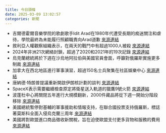 ```yaml
---
title: 今日頭條
date: 2025-03-09 13:02:57
categories: 新聞            
---
```

- 吉爾德霍爾音樂學院的歌劇歌手Idit Arad在1980年代遭受長期的痴迷關注和虐待，學院最終為未能履行照顧職責向Arad道歉 [來源連結](https://www.theguardian.com/world/2025/mar/09/abuse-by-guildhall-music-tutor-in-london-1980s-left-me-in-despair-says-opera-singer)
- 敘利亞人權觀察組織表示，在兩天的戰鬥中有超過1000人被殺 [來源連結](https://www.japantimes.co.jp/news/2025/03/09/world/syrias-communal-clashes-continue/)
- 2024年非洲21次網絡封鎖，超過了2020和2021年的19次記錄 [來源連結](https://www.theguardian.com/technology/2025/mar/09/internet-shutdowns-record-high-africa-2024-access-weaponised)
- 烏克蘭總統將於下週在沙烏地阿拉伯與美國官員會面，呼籲對俄羅斯實施更多制裁 [來源連結](https://www.theguardian.com/world/live/2025/mar/09/ukraine-war-live-volodymyr-zelenskyy-us-trump-putin-saudi-arabia-talks-news)
- 加拿大在西北地區進行軍事演習，超過150名士兵聚集在社區娛樂中心 [來源連結](https://www.theguardian.com/world/2025/mar/09/canada-arctic-military-exercise)
- 唐納德·特朗普提議重新開啟伊朗核計劃的談判 [來源連結](https://www.theguardian.com/world/2025/mar/09/iran-is-riven-with-conflict-donald-trumps-offer-of-talks-wont-ease-it)
- SpaceX表示需要繼續檢查原定將衛星送入軌道的獵鷹9號火箭 [來源連結](https://www.japantimes.co.jp/news/2025/03/09/world/spacex-scrubs-2-nasa-satellite-missions/)
- 波蓬杜中心將關閉五年進行大規模翻新，2000件藏品將從下週一開始分階段移除 [來源連結](https://www.theguardian.com/world/2025/mar/09/visitors-flock-to-paris-pompidou-centre-before-it-closes-for-renovations)
- 美國總統暫停對基輔的軍事援助和情報支持，在聯合國投票支持俄羅斯，標誌著莫斯科全面入侵烏克蘭三周年 [來源連結](https://www.theguardian.com/us-news/2025/mar/09/trump-ukraine-russia-explainer)
- 美國將對歐盟進口商品徵收新關稅，旨在迫使歐盟支付更多貨物和服務的費用 [來源連結](https://www.theguardian.com/business/2025/mar/09/eu-must-brace-for-impact-of-trump-wrecking-ball-on-global-trading-system)



